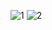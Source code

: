 ![1](https://user-images.githubusercontent.com/86432393/181142298-86496ceb-e623-4742-b13a-75883e0193eb.png)
![2](https://user-images.githubusercontent.com/86432393/181142303-32d028ed-a733-4cdd-b63e-9e9f15d6e791.png)